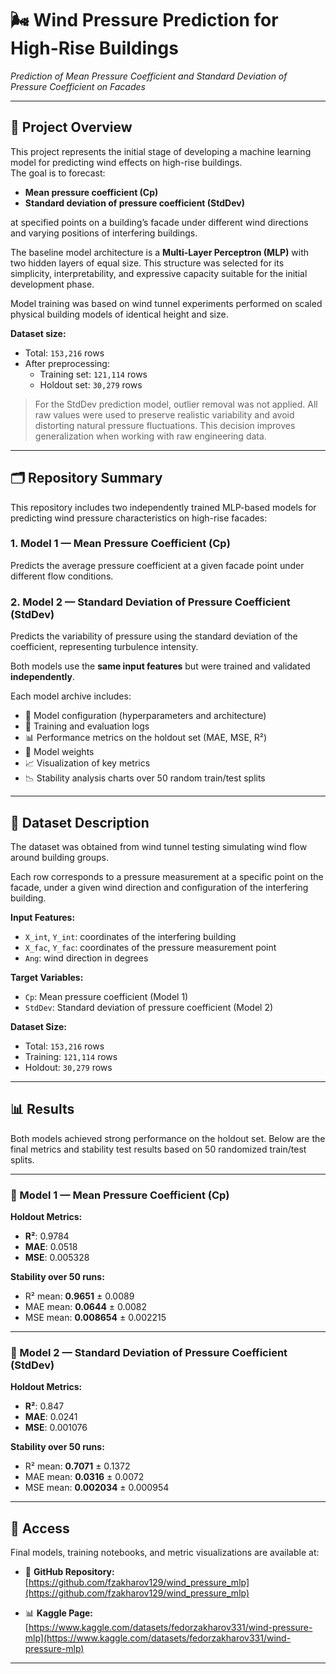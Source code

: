 # 🌬️ Wind Pressure Prediction for High-Rise Buildings  
*Prediction of Mean Pressure Coefficient and Standard Deviation of Pressure Coefficient on Facades*

---

## 📌 Project Overview

This project represents the initial stage of developing a machine learning model for predicting wind effects on high-rise buildings.  
The goal is to forecast:

- **Mean pressure coefficient (Cp)**
- **Standard deviation of pressure coefficient (StdDev)**

at specified points on a building’s facade under different wind directions and varying positions of interfering buildings.

The baseline model architecture is a **Multi-Layer Perceptron (MLP)** with two hidden layers of equal size. This structure was selected for its simplicity, interpretability, and expressive capacity suitable for the initial development phase.

Model training was based on wind tunnel experiments performed on scaled physical building models of identical height and size.

**Dataset size:**
- Total: `153,216` rows  
- After preprocessing:
  - Training set: `121,114` rows  
  - Holdout set: `30,279` rows

> For the StdDev prediction model, outlier removal was not applied. All raw values were used to preserve realistic variability and avoid distorting natural pressure fluctuations. This decision improves generalization when working with raw engineering data.

---

## 🗂️ Repository Summary

This repository includes two independently trained MLP-based models for predicting wind pressure characteristics on high-rise facades:

### 1. Model 1 — **Mean Pressure Coefficient (Cp)**
Predicts the average pressure coefficient at a given facade point under different flow conditions.

### 2. Model 2 — **Standard Deviation of Pressure Coefficient (StdDev)**
Predicts the variability of pressure using the standard deviation of the coefficient, representing turbulence intensity.

Both models use the **same input features** but were trained and validated **independently**.

Each model archive includes:
- 🔧 Model configuration (hyperparameters and architecture)
- 📜 Training and evaluation logs
- 📊 Performance metrics on the holdout set (MAE, MSE, R²)
- 🧠 Model weights
- 📈 Visualization of key metrics
- 📉 Stability analysis charts over 50 random train/test splits

---

## 📑 Dataset Description

The dataset was obtained from wind tunnel testing simulating wind flow around building groups.

Each row corresponds to a pressure measurement at a specific point on the facade, under a given wind direction and configuration of the interfering building.

**Input Features:**
- `X_int`, `Y_int`: coordinates of the interfering building
- `X_fac`, `Y_fac`: coordinates of the pressure measurement point
- `Ang`: wind direction in degrees

**Target Variables:**
- `Cp`: Mean pressure coefficient (Model 1)
- `StdDev`: Standard deviation of pressure coefficient (Model 2)

**Dataset Size:**
- Total: `153,216` rows  
- Training: `121,114` rows  
- Holdout: `30,279` rows

---

## 📊 Results

Both models achieved strong performance on the holdout set. Below are the final metrics and stability test results based on 50 randomized train/test splits.

---

### 🔹 Model 1 — Mean Pressure Coefficient (Cp)

**Holdout Metrics:**
- **R²**: 0.9784  
- **MAE**: 0.0518  
- **MSE**: 0.005328  

**Stability over 50 runs:**
- R² mean: **0.9651** ± 0.0089  
- MAE mean: **0.0644** ± 0.0082  
- MSE mean: **0.008654** ± 0.002215  

---

### 🔹 Model 2 — Standard Deviation of Pressure Coefficient (StdDev)

**Holdout Metrics:**
- **R²**: 0.847  
- **MAE**: 0.0241  
- **MSE**: 0.001076  

**Stability over 50 runs:**
- R² mean: **0.7071** ± 0.1372  
- MAE mean: **0.0316** ± 0.0072  
- MSE mean: **0.002034** ± 0.000954  

---

## 🔗 Access

Final models, training notebooks, and metric visualizations are available at:

- 📂 **GitHub Repository:**  
  [https://github.com/fzakharov129/wind_pressure_mlp](https://github.com/fzakharov129/wind_pressure_mlp)

- 📊 **Kaggle Page:**  
  [https://www.kaggle.com/datasets/fedorzakharov331/wind-pressure-mlp](https://www.kaggle.com/datasets/fedorzakharov331/wind-pressure-mlp)

---
